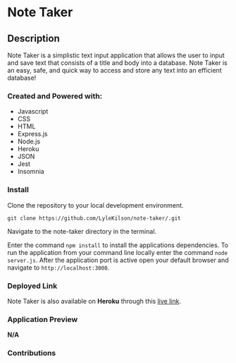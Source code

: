 # Note Taker

## Description
Note Taker is a simplistic text input application that allows the user to input and save text that consists of a title and body into a database. Note Taker is an easy, safe, and quick way to access and store any text into an efficient database!

### Created and Powered with:
* Javascript
* CSS
* HTML
* Express.js
* Node.js
* Heroku
* JSON
* Jest
* Insomnia

### Install
Clone the repository to your local development environment.

```
git clone https://github.com/LyleKilson/note-taker/.git
```
Navigate to the note-taker directory in the terminal.

Enter the command `npm install` to install the applications dependencies. To run the application from your command line locally enter the command `node server.js`. 
After the application port is active open your default browser and navigate to `http://localhost:3000`.

### Deployed Link
Note Taker is also available on **Heroku** through this [live link]().

### Application Preview
**N/A**

### Contributions

